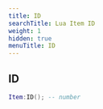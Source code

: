 ```yaml
---
title: ID
searchTitle: Lua Item ID
weight: 1
hidden: true
menuTitle: ID
---
```

## ID
```lua
Item:ID(); -- number
```